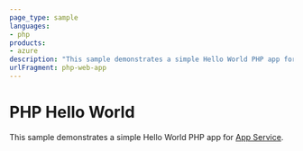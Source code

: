 ```yaml
---
page_type: sample
languages:
- php
products:
- azure
description: "This sample demonstrates a simple Hello World PHP app for App Service."
urlFragment: php-web-app
---
```


# PHP Hello World

This sample demonstrates a simple Hello World PHP app for [App Service](https://docs.microsoft.com/azure/app-service).
